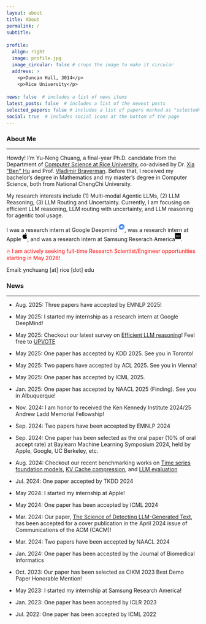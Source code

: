 ```yaml
---
layout: about
title: About
permalink: /
subtitle:

profile:
  align: right
  image: profile.jpg
  image_circular: false # crops the image to make it circular
  address: >
    <p>Duncan Hall, 3014</p>
    <p>Rice University</p>

news: false  # includes a list of news items
latest_posts: false  # includes a list of the newest posts
selected_papers: false # includes a list of papers marked as "selected={true}"
social: true  # includes social icons at the bottom of the page
---
```


### About Me
---
Howdy! I’m Yu-Neng Chuang, a final-year Ph.D. candidate from the Department of [Computer Science at Rice University](https://cs.rice.edu/), co-advised by Dr. [Xia "Ben" Hu](https://cs.rice.edu/~xh37/index.html) and Prof. [Vladimir Braverman](https://cs.rice.edu/~vb21/). Before that, I received my bachelor’s degree in Mathematics and my master’s degree in Computer Science, both from National ChengChi University.

My research interests include (1) Multi-modal Agentic LLMs, (2) LLM Reasoning, (3) LLM Routing and Uncertainty. Currently, I am focusing on efficient LLM reasoning, LLM routing with uncertainty, and LLM reasoning for agentic tool usage.

I was a research intern at Google Deepmind <img src="assets/img/deepmind.png" alt="Google DeepMind" style="height: 15px; margin-bottom: 6px;"/>, was a research intern at Apple <img src="assets/img/apple.svg" alt="Apple" style="height: 15px; margin-bottom: 6px;"/>, and was a research intern at Samsung Reserach America<img src="assets/img/samsung.jpeg" alt="Samsung Research America" style="height: 15px; margin-bottom: 6px;"/>.

<span style="color:red"> 🔥 I am actively seeking full-time Research Scientist/Engineer opportunities starting in May 2026!</span>

Email: ynchuang [at] rice [dot] edu

### News
---
- Aug. 2025: Three papers have accepted by EMNLP 2025!

- May 2025: I started my internship as a research intern at Google DeepMind!

- May 2025: Checkout our latest survey on [Efficient LLM reasoning](https://arxiv.org/abs/2503.16419)! Feel free to [UPVOTE](https://huggingface.co/papers/2503.16419)

- May 2025: One paper has accepted by KDD 2025. See you in Toronto!

- May 2025: Two papers have accepted by ACL 2025. See you in Vienna!

- May 2025: One paper has accepted by ICML 2025.

- Jan. 2025: One paper has accepted by NAACL 2025 (Finding). See you in Albuquerque!

- Nov. 2024: I am honor to received the Ken Kennedy Institute 2024/25 Andrew Ladd Memorial Fellowship!

- Sep. 2024: Two papers have been accepted by EMNLP 2024 

- Sep. 2024: One paper has been selected as the oral paper (10% of oral accept rate) at Baylearn Machine Learning Symposium 2024, held by Apple, Google, UC Berkeley, etc.

- Aug. 2024: Checkout our recent benchmarking works on [Time series foundation models](https://arxiv.org/abs/2406.14045), [KV Cache compression](https://arxiv.org/abs/2407.01527), and [LLM evaluation](https://arxiv.org/abs/2408.13704)

- Jul. 2024: One paper accepted by TKDD 2024

- May 2024: I started my internship at Apple!

- May 2024: One paper has been accepted by ICML 2024

- Mar. 2024: Our paper, [The Science of Detecting LLM-Generated Text](https://cacm.acm.org/research/the-science-of-detecting-llm-generated-text/), has been accepted for a cover publication in the April 2024 issue of Communications of the ACM (CACM)!

- Mar. 2024: Two papers have been accepted by NAACL 2024

- Jan. 2024: One paper has been accepted by the Journal of Biomedical Informatics

- Oct. 2023: Our paper has been selected as CIKM 2023 Best Demo Paper Honorable Mention!

- May 2023: I started my internship at Samsung Research America!

- Jan. 2023: One paper has been accepted by ICLR 2023

- Jul. 2022: One paper has been accepted by ICML 2022

<!-- - Aug. 2020: One paper has been accepted by CIKM 2020

- May 2020: One paper has been accepted by UAI 2020
 -->
